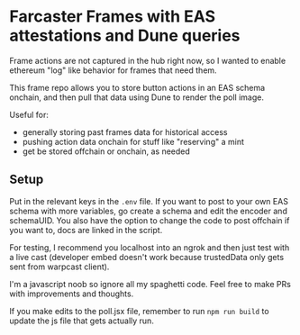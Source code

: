 # Farcaster Frames with EAS attestations and Dune queries

Frame actions are not captured in the hub right now, so I wanted to enable ethereum "log" like behavior for frames that need them.

This frame repo allows you to store button actions in an EAS schema onchain, and then pull that data using Dune to render the poll image.

Useful for:
- generally storing past frames data for historical access
- pushing action data onchain for stuff like "reserving" a mint
- get be stored offchain or onchain, as needed

## Setup

Put in the relevant keys in the `.env` file. If you want to post to your own EAS schema with more variables, go create a schema and edit the encoder and schemaUID. You also have the option to change the code to post offchain if you want to, docs are linked in the script.

For testing, I recommend you localhost into an ngrok and then just test with a live cast (developer embed doesn't work because trustedData only gets sent from warpcast client). 

I'm a javascript noob so ignore all my spaghetti code. Feel free to make PRs with improvements and thoughts.

If you make edits to the poll.jsx file, remember to run `npm run build` to update the js file that gets actually run.